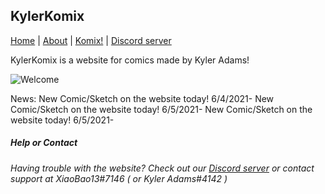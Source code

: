 ## KylerKomix

[Home](https://xiaobao13.github.io/KylerKomix) | [About](https://xiaobao13.github.io/KylerKomix/About) | [Komix!](https://xiaobao13.github.io/KylerKomix/Komix) | [Discord server](https://discord.gg/mgbny6Ebg4)

   KylerKomix is a website for comics made by Kyler Adams!
   
   ![Welcome](/KylerKomix/welcome1.png)


News:
     New Comic/Sketch on the website today! 6/4/2021-
     New Comic/Sketch on the website today! 6/5/2021-
     New Comic/Sketch on the website today! 6/5/2021-



##### Help or Contact

###### Having trouble with the website? Check out our [Discord server](https://discord.gg/mgbny6Ebg4) or contact support at XiaoBao13#7146 ( or Kyler Adams#4142 )
